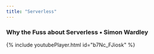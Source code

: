 ```yaml
---
title: "Serverless"
---
```


### Why the Fuss about Serverless • Simon Wardley

{% include youtubePlayer.html id="b7Nc_FJiosk" %}
